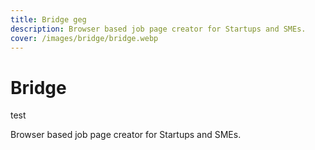 ```yaml
---
title: Bridge geg
description: Browser based job page creator for Startups and SMEs.
cover: /images/bridge/bridge.webp
---
```


<align-grid>

# Bridge

test

Browser based job page creator for Startups and SMEs.

</align-grid>
